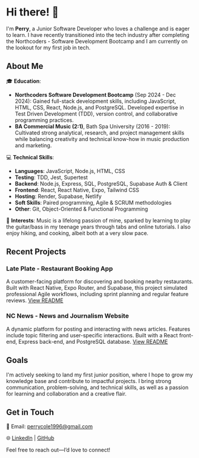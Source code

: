 # Hi there! 👋

I'm **Perry**, a Junior Software Developer who loves a challenge and is eager to learn. I have recently transitioned into the tech industry after completing the Northcoders - Software Development Bootcamp and I am currently on the lookout for my first job in tech.

## About Me

🎓 **Education**:
- **Northcoders Software Development Bootcamp** (Sep 2024 - Dec 2024): Gained full-stack development skills, including JavaScript, HTML, CSS, React, Node.js, and PostgreSQL. Developed expertise in Test Driven Development (TDD), version control, and collaborative programming practices.
- **BA Commercial Music (2:1)**, Bath Spa University (2016 - 2019): Cultivated strong analytical, research, and project management skills while balancing creativity and technical know-how in music production and marketing.

💻 **Technical Skills**:
- **Languages**: JavaScript, Node.js, HTML, CSS
- **Testing**: TDD, Jest, Supertest
- **Backend**: Node.js, Express, SQL, PostgreSQL, Supabase Auth & Client
- **Frontend**: React, React Native, Expo, Tailwind CSS
- **Hosting**: Render, Supabase, Netlify
- **Soft Skills**: Paired programming, Agile & SCRUM methodologies
- **Other**: Git, Object-Oriented & Functional Programming

🎵 **Interests**:
Music is a lifelong passion of mine, sparked by learning to play the guitar/bass in my teenage years through tabs and online tutorials. I also enjoy hiking, and cooking, albeit both at a very slow pace.

## Recent Projects

### **Late Plate** - Restaurant Booking App
A customer-facing platform for discovering and booking nearby restaurants. Built with React Native, Expo Router, and Supabase, this project simulated professional Agile workflows, including sprint planning and regular feature reviews. 
[View README](https://github.com/PerryCole96/late-plate-customer-app/blob/main/README.md)

### **NC News** - News and Journalism Website
A dynamic platform for posting and interacting with news articles. Features include topic filtering and user-specific interactions. Built with a React front-end, Express back-end, and PostgreSQL database. 
[View README](https://github.com/PerryCole96/fe-nc-news/blob/main/README.md)

## Goals

I'm actively seeking to land my first junior position, where I hope to grow my knowledge base and contribute to impactful projects. I bring strong communication, problem-solving, and technical skills, as well as a passion for learning and collaboration and a creative flair.

## Get in Touch

📧 Email: [perrycole1996@gmail.com](mailto:perrycole1996@gmail.com)

🌐 [LinkedIn](http://www.linkedin.com/in/perrycole1996) | [GitHub](https://github.com/PerryCole96)

Feel free to reach out—I’d love to connect!
